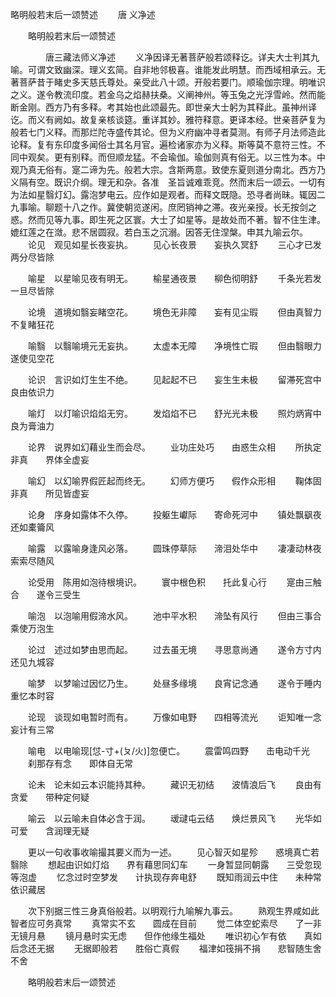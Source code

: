   略明般若末后一颂赞述
　　唐 义净述




　　略明般若末后一颂赞述

　　　　唐三藏法师义净述
　　义净因译无著菩萨般若颂释讫。详夫大士判其九喻。可谓文致幽深。理义玄简。自非地邻极喜。谁能发此明慧。而西域相承云。无著菩萨昔于睹史多天慈氏尊处。亲受此八十颂。开般若要门。顺瑜伽宗理。明唯识之义。遂令教流印度。若金乌之焰赫扶桑。义阐神州。等玉兔之光浮雪岭。然而能断金刚。西方乃有多释。考其始也此颂最先。即世亲大士躬为其释此。虽神州译讫。而义有阙如。故复亲核谈筵。重详其妙。雅符释意。更译本经。世亲菩萨复为般若七门义释。而那烂陀寺盛传其论。但为义府幽冲寻者莫测。有师子月法师造此论释。复有东印度多闻俗士其名月官。遍检诸家亦为义释。斯等莫不意符三性。不同中观矣。更有别释。而但顺龙猛。不会瑜伽。瑜伽则真有俗无。以三性为本。中观乃真无俗有。寔二谛为先。般若大宗。含斯两意。致使东夏则道分南北。西方乃义隔有空。既识介纲。理无和杂。各准　圣旨诚难乖竞。然而末后一颂云。一切有为法如星翳灯幻。露泡梦电云。应作如是观者。而释文既隐。恐寻者尚昧。辄因二九事喻。聊题十八之作。冀使朝览遂闲。庶罔销神之滞。夜光亲授。长无按剑之惑。然而见等九事。即生死之区寰。大士了如星等。是故处而不著。智不住生津。媲红莲之在潋。悲不居圆寂。若白玉之沉溺。因答无住涅槃。申其九喻云尔。
　　论见　观见如星长夜妄执。
　　见心长夜景　　妄执久冥舒
　　三心才已发　　两分尽皆除

　　喻星　以星喻见夜有明无。
　　榆星通夜景　　柳色彻明舒
　　千条光若发　　一旦尽皆除

　　论境　道境如翳妄睹空花。
　　境色无非障　　妄有见尘瑕
　　但由真智力　　不复睹狂花

　　喻翳　以翳喻境元无妄执。
　　太虚本无障　　净境性亡瑕
　　但由翳眼力　　遂使见空花

　　论识　言识如灯生生不绝。
　　见起起不已　　妄生生未极
　　留滞死宫中　　良由依识力

　　喻灯　以灯喻识焰焰无穷。
　　发焰焰不已　　舒光光未极
　　照灼炳宵中　　良为膏油力

　　论界　说界如幻藉业生而会尽。
　　业功庄处巧　　由惑生众相
　　所执定非真　　界体全虚妄

　　喻幻　以幻喻界假匠起而终无。
　　幻师方便巧　　假作众形相
　　鞠体固非真　　所见皆虚妄

　　论身　序身如露体不久停。
　　投躯生巘际　　寄命死河中
　　镇处飘飖夜　　还如橐籥风

　　喻露　以露喻身逢风必落。
　　圆珠停草际　　渧泪处华中
　　凄凄动林夜　　索索尽随风

　　论受用　陈用如泡待根境识。
　　寰中根色积　　托此复心行
　　寔由三触合　　遂令三受生

　　喻泡　以泡喻用假渧水风。
　　池中平水积　　渧坠有风行
　　但由三事合　　乘使万泡生

　　论过　述过如梦由思而起。
　　过去虽无境　　寻思意尚通
　　遂令方寸内　　还见九城容

　　喻梦　以梦喻过因忆乃生。
　　处昼多缘境　　良宵记念通
　　遂令于睡内　　重忆本时容

　　论现　谈现如电暂时而有。
　　万像如电野　　四相等流光
　　讵知唯一念　　妄计有三常

　　喻电　以电喻现[怤-寸+(ㄆ/火)]忽便亡。
　　震雷鸣四野　　击电动千光
　　刹那存有念　　即体自无常

　　论未　论未如云本识能持其种。
　　藏识无初结　　波情浪后飞
　　良由有贪爱　　带种定何疑

　　喻云　以云喻未自体必含于润。
　　叆叇屯云结　　焕烂景风飞
　　光华如可爱　　含润理无疑

　　更以一句收事收喻撮其要义而为一述。
　　见心智灭如星殄　　惑境真亡若翳除
　　想起由识如灯焰　　界有藉思同幻车
　　一身暂显同朝露　　三受忽现等泡虚
　　忆念过时空梦发　　计执现存奔电舒
　　既知雨润云中住　　未种常依识藏居

　　次下别据三性三身真俗般若。以明观行九喻解九事云。
　　熟观生界咸如此　　智者应可务真常
　　真常实不玄　　圆成在目前
　　觉二体空蛇索尽　　了一非无镜月悬
　　镜月悬时实无虑　　但作他缘生福处
　　唯识初心乍有依　　真如后念还无据
　　无据即般若　　胜俗亡真假
　　福津如筏捐不捐　　悲智随生舍不舍


　　略明般若末后一颂赞述


